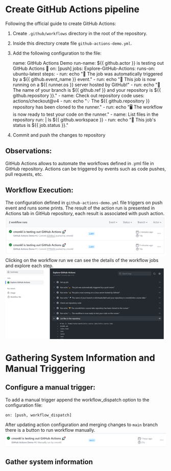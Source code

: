 # Create GitHub Actions pipeline

Following the official guide to create GitHub Actions:
1. Create `.github/workflows` directory in the root of the repository.
2. Inside this directory create file `github-actions-demo.yml`.
3. Add the following configuration to the file:

    name: GitHub Actions Demo
    run-name: ${{ github.actor }} is testing out GitHub Actions 🚀
    on: [push]
    jobs:
    Explore-GitHub-Actions:
        runs-on: ubuntu-latest
        steps:
        - run: echo "🎉 The job was automatically triggered by a ${{ github.event_name }} event."
        - run: echo "🐧 This job is now running on a ${{ runner.os }} server hosted by GitHub!"
        - run: echo "🔎 The name of your branch is ${{ github.ref }} and your repository is ${{ github.repository }}."
        - name: Check out repository code
            uses: actions/checkout@v4
        - run: echo "💡 The ${{ github.repository }} repository has been cloned to the runner."
        - run: echo "🖥️ The workflow is now ready to test your code on the runner."
        - name: List files in the repository
            run: |
            ls ${{ github.workspace }}
        - run: echo "🍏 This job's status is ${{ job.status }}."
4. Commit and push the changes to repository

## Observations:
GitHub Actions allows to automate the workflows defined in .yml file in GitHub repository. Actions can be triggered by events such as code pushes, pull requests, etc.

## Workflow Execution:
The configuration defined in `github-actions-demo.yml` file triggers on push event and runs some prints. The result of the action run is presented in Actions tab in GitHub repository, each result is associated with push action. 
![GitHub Actions](./imgs/workflow.PNG)
Clicking on the workflow run we can see the details of the workflow jobs and explore each step.
![Workflow steps](./imgs/explore.PNG)


# Gathering System Information and Manual Triggering

## Configure a manual trigger:
To add a manual trigger append the workflow_dispatch option to the configuration file:

    on: [push, workflow_dispatch]

After updating action configuration and merging changes to `main` branch there is a button to run workflow manually.
![manual workflow](./imgs/manual.PNG)

## Gather system information
